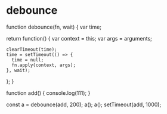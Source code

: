 # debounce

function debounce(fn, wait) {
  var time;

  return function() {
    var context = this;
    var args = arguments;

    clearTimeout(time);
    time = setTimeout(() => {
      time = null;
      fn.apply(context, args);
    }, wait);
  };
}

function add() {
  console.log(111);
}

const a = debounce(add, 200);
a();
a();
setTimeout(add, 1000);
